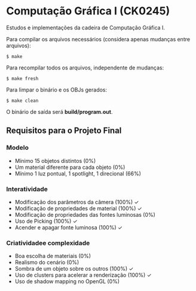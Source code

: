 # Computação Gráfica I (CK0245)
Estudos e implementações da cadeira de Computação Gráfica I.

Para compilar os arquivos necessários (considera apenas mudanças entre arquivos):
```console
$ make
```
Para recompilar todos os arquivos, independente de mudanças:
```console
$ make fresh
```
Para limpar o binário e os OBJs gerados:
```console
$ make clean
```
O binário de saída será **build/program.out**.

## Requisitos para o Projeto Final
### Modelo
* Mínimo 15 objetos distintos (0%)
* Um material diferente para cada objeto (0%)
* Mínimo 1 luz pontual, 1 spotlight, 1 direcional (66%)

### Interatividade
* Modificação dos parâmetros da câmera (100%) ✓
* Modificação de propriedades de material (100%) ✓
* Modificação de propriedades das fontes luminosas (0%)
* Uso de Picking (100%) ✓
* Acender e apagar fonte luminosa (100%) ✓

### Criatividadee complexidade
* Boa escolha de materiais (0%)
* Realismo do cenário (0%)
* Sombra de um objeto sobre os outros (100%) ✓
* Uso de clusters para acelerar a renderização (100%) ✓
* Uso de shadow mapping no OpenGL (0%)
